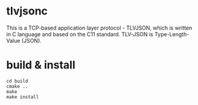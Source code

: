 # tlvjsonc
This is a TCP-based application layer protocol - TLVJSON, which is written in C language and based on the C11 standard. TLV-JSON is Type-Length-Value (JSON).

# build & install
```shell
cd build
cmake ..
make
make install
```
